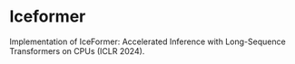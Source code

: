 # Iceformer
Implementation of IceFormer: Accelerated Inference with Long-Sequence Transformers on CPUs (ICLR 2024).
